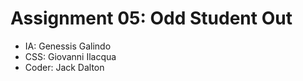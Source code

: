 # Assignment 05: Odd Student Out
- IA: Genessis Galindo
- CSS: Giovanni Ilacqua
- Coder: Jack Dalton
